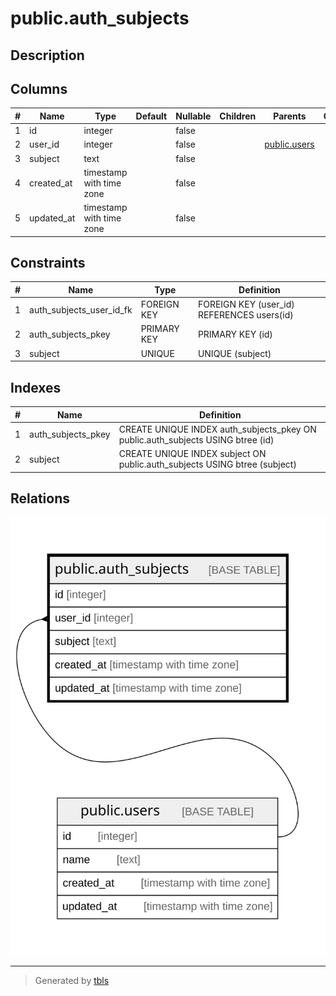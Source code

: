 # public.auth_subjects

## Description

## Columns

| # | Name       | Type                     | Default | Nullable | Children | Parents                         | Comment |
| - | ---------- | ------------------------ | ------- | -------- | -------- | ------------------------------- | ------- |
| 1 | id         | integer                  |         | false    |          |                                 |         |
| 2 | user_id    | integer                  |         | false    |          | [public.users](public.users.md) |         |
| 3 | subject    | text                     |         | false    |          |                                 |         |
| 4 | created_at | timestamp with time zone |         | false    |          |                                 |         |
| 5 | updated_at | timestamp with time zone |         | false    |          |                                 |         |

## Constraints

| # | Name                     | Type        | Definition                                 |
| - | ------------------------ | ----------- | ------------------------------------------ |
| 1 | auth_subjects_user_id_fk | FOREIGN KEY | FOREIGN KEY (user_id) REFERENCES users(id) |
| 2 | auth_subjects_pkey       | PRIMARY KEY | PRIMARY KEY (id)                           |
| 3 | subject                  | UNIQUE      | UNIQUE (subject)                           |

## Indexes

| # | Name               | Definition                                                                      |
| - | ------------------ | ------------------------------------------------------------------------------- |
| 1 | auth_subjects_pkey | CREATE UNIQUE INDEX auth_subjects_pkey ON public.auth_subjects USING btree (id) |
| 2 | subject            | CREATE UNIQUE INDEX subject ON public.auth_subjects USING btree (subject)       |

## Relations

![er](public.auth_subjects.svg)

---

> Generated by [tbls](https://github.com/k1LoW/tbls)
